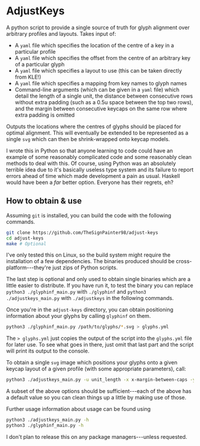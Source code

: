 # AdjustKeys

A python script to provide a single source of truth for glyph alignment over arbitrary profiles and layouts.
Takes input of:

- A `yaml` file which specifies the location of the centre of a key in a particular profile
- A `yaml` file which specifies the offset from the centre of an arbitrary key of a particular glyph
- A `yaml` file which specifies a layout to use (this can be taken directly from KLE!)
- A `yaml` file which specifies a mapping from key names to glyph names
- Command-line arguments (which can be given in a `yaml` file) which detail the length of a single unit, the distance between consecutive rows without extra padding (such as a 0.5u space between the top two rows), and the margin between consecutive keycaps on the same row where extra padding is omitted

Outputs the locations where the centres of glyphs should be placed for optimal alignment.
This will eventually be extended to be represented as a single `svg` which can then be shrink-wrapped onto keycap models.

I wrote this in Python so that anyone learning to code could have an example of some reasonably complicated code and some reasonably clean methods to deal with this.
Of course, using Python was an absolutely terrible idea due to it's basically useless type system and its failure to report errors ahead of time which made development a pain as usual.
Haskell would have been a _far_ better option.
Everyone has their regrets, eh?

## How to obtain &amp; use

Assuming `git` is installed, you can build the code with the following commands.

```bash
git clone https://github.com/TheSignPainter98/adjust-keys
cd adjust-keys
make # Optional
```

I've only tested this on Linux, so the build system might require the installation of a few dependencies.
The binaries produced should be cross-platform---they're just zips of Python scripts.

The last step is optional and only used to obtain single binaries which are a little easier to distribute.
If you have run it, to test the binary you can replace `python3 ./glyphinf_main.py` with `./glyphinf` and `python3 ./adjustkeys_main.py` with `./adjustkeys` in the following commands.

Once you're in the `adjust-keys` directory, you can obtain positioning information about your glyphs by calling `glyphinf` on them.

```bash
python3 ./glyphinf_main.py /path/to/glyphs/*.svg > glyphs.yml
```

The `> glyphs.yml` just copies the output of the script into the `glyphs.yml` file for later use.
To see what goes in there, just omit that last part and the script will print its output to the console.

To obtain a single `svg` image which positions your glyphs onto a given keycap layout of a given profile (with some appropriate parameters), call:

```bash
python3 ./adjustkeys_main.py -u unit_length -x x-margin-between-caps -y same-for-y -P profile_file.yml -G glyphs.yml -L layout_file.yml -R profile_rows.yml -M glyph_map_file.yml
```
A subset of the above options should be sufficient---each of the above has a default value so you can clean things up a little by making use of those.

Further usage information about usage can be found using

```bash
python3 ./adjustkeys_main.py -h
python3 ./glyphinf_main.py -h
```

I don't plan to release this on any package managers---unless requested.
